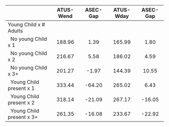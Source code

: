 
|                      |    ATUS-Wend |     ASEC-Gap |    ATUS-Wday |     ASEC-Gap |
| -------------------- | :----------: | :----------: | :----------: | :----------: |
| Young Child x # Adults |              |              |              |              |
| &nbsp;&nbsp;No young Child x 1 |       188.96 |         1.39 |       165.99 |         1.80 |
| &nbsp;&nbsp;No young Child x 2 |       216.67 |         5.58 |       186.02 |         4.59 |
| &nbsp;&nbsp;No young Child x 3+ |       201.27 |        -1.97 |       144.39 |        10.55 |
| &nbsp;&nbsp;Young Child present x 1 |       333.44 |       -64.20 |       265.02 |         6.43 |
| &nbsp;&nbsp;Young Child present x 2 |       318.14 |       -21.09 |       267.17 |       -16.05 |
| &nbsp;&nbsp;Young Child present x 3+ |       261.35 |       -16.08 |       233.67 |       -22.92 |

